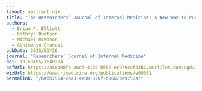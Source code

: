 ```yaml
---
layout: abstract.njk
title: "The Researchers’ Journal of Internal Medicine: A New Way to Publish Research"
authors:
  - Brian P. Elliott
  - Kathryn Burtson
  - Michael McMahon
  - Abhimanyu Chandel
pubDate: 2025/03/26
journal: "Researchers’ Journal of Internal Medicine"
doi: 10.63495/1648394
pdfUrl: https://a58408fe-a6dd-4136-b552-ec979c9f43b1.usrfiles.com/ugd/205b66_a0fb0d0b30474441a22a2868b849d082.pdf
wixUrl: https://www.rjmedicine.org/publications/e00001
permalink: "/64bb7564-caa3-4e80-820f-d0667be9758a/"
---
```



